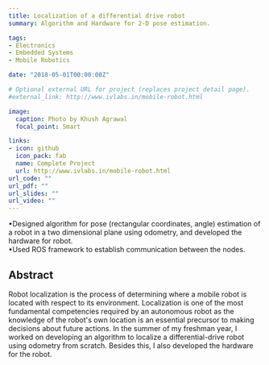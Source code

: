 ```yaml
---
title: Localization of a differential drive robot
summary: Algorithm and Hardware for 2-D pose estimation.

tags:
- Electronics
- Embedded Systems
- Mobile Robotics

date: "2018-05-01T00:00:00Z"

# Optional external URL for project (replaces project detail page).
#external_link: http://www.ivlabs.in/mobile-robot.html

image:
  caption: Photo by Khush Agrawal
  focal_point: Smart

links:
- icon: github
  icon_pack: fab
  name: Complete Project
  url: http://www.ivlabs.in/mobile-robot.html
url_code: ""
url_pdf: ""
url_slides: ""
url_video: ""
---
```

•Designed algorithm for pose (rectangular coordinates, angle) estimation of a
robot in a two dimensional plane using odometry, and developed the
hardware for robot. \
•Used ROS framework to establish communication between the nodes.

## Abstract
Robot localization is the process of determining where a mobile robot is located with respect to its environment. Localization is one of the most fundamental competencies required by an autonomous robot as the knowledge of the robot's own location is an essential precursor to making decisions about future actions. In the summer of my freshman year, I worked on developing an algorithm to localize a differential-drive robot using odometry from scratch. Besides this, I also developed the hardware for the robot.
